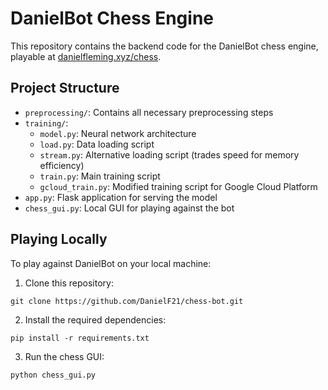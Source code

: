 # DanielBot Chess Engine

This repository contains the backend code for the DanielBot chess engine, playable at [danielfleming.xyz/chess](https://danielfleming.xyz/chess).

## Project Structure

- `preprocessing/`: Contains all necessary preprocessing steps
- `training/`:
  - `model.py`: Neural network architecture
  - `load.py`: Data loading script
  - `stream.py`: Alternative loading script (trades speed for memory efficiency)
  - `train.py`: Main training script
  - `gcloud_train.py`: Modified training script for Google Cloud Platform
- `app.py`: Flask application for serving the model
- `chess_gui.py`: Local GUI for playing against the bot

## Playing Locally

To play against DanielBot on your local machine:

1. Clone this repository: 
```
git clone https://github.com/DanielF21/chess-bot.git
```
2.  Install the required dependencies: 
```
pip install -r requirements.txt
```
3. Run the chess GUI: 
```
python chess_gui.py
